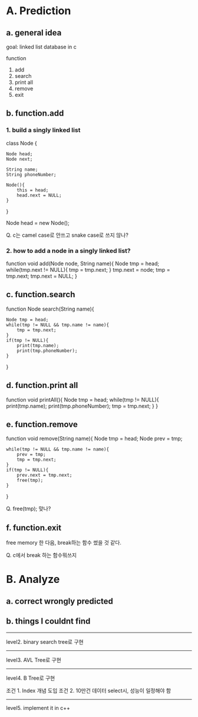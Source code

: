 
# A. Prediction


## a. general idea

goal: linked list database in c

function
1. add
2. search
3. print all
4. remove
5. exit


## b. function.add

### 1. build a singly linked list

class Node {

	Node head;
	Node next;

	String name;
	String phoneNumber;

	Node(){
		this = head;
		head.next = NULL;
	}
	
}

Node head = new Node();


Q. c는 camel case로 안쓰고 snake case로 쓰지 않나?





### 2. how to add a node in a singly linked list?


function void add(Node node, String name){
	Node tmp = head;
	while(tmp.next != NULL){
		tmp = tmp.next;
	}
	tmp.next = node;
	tmp = tmp.next;
	tmp.next = NULL;
}


## c. function.search

function Node search(String name){

	Node tmp = head;
	while(tmp != NULL && tmp.name != name){
		tmp = tmp.next;
	}
	if(tmp != NULL){
		print(tmp.name);
		print(tmp.phoneNumber);
	}

}



## d. function.print all

function void printAll(){
	Node tmp = head;
	while(tmp != NULL){
		print(tmp.name);
		print(tmp.phoneNumber);
		tmp = tmp.next;
	}
}

## e. function.remove

function void remove(String name){
	Node tmp = head;
	Node prev = tmp;

	while(tmp != NULL && tmp.name != name){
		prev = tmp;
		tmp = tmp.next;
	}
	if(tmp != NULL){
		prev.next = tmp.next;
		free(tmp);
	}
}


Q. free(tmp); 맞나?

## f. function.exit

free memory 한 다음,
break하는 함수 썼을 것 같다.

Q. c에서 break 하는 함수뭐쓰지




# B. Analyze

## a. correct wrongly predicted


## b. things I couldnt find




---
level2. binary search tree로 구현


---
level3. AVL Tree로 구현

---
level4. B Tree로 구현

조건 1. Index 개념 도입
조건 2. 10만건 데이터 select시, 성능이 일정해야 함


---
level5. implement it in c++
